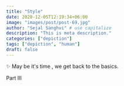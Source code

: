 ```yaml
---
title: "Style"
date: 2020-12-05T12:19:34+06:00
image: "images/post/post-69.jpg"
author: "Sejal Sanghvi" # use capitalize
description: "This is meta description."
categories: ["depiction"]
tags: ["depiction", "human"] 
draft: false
---
```

✨ May be it's time , we get back to the basics.

Part III